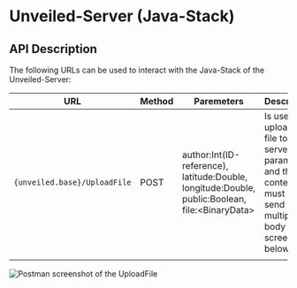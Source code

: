 # Unveiled-Server (Java-Stack)


## API Description
The following URLs can be used to interact with the Java-Stack of the Unveiled-Server:

| URL | Method | Paremeters | Description |
|-----|--------|------------|-------------|
|`{unveiled.base}/UploadFile` | POST | author:Int(ID-reference),<br/> latitude:Double,<br/> longitude:Double,<br/> public:Boolean,<br/> file:&lt;BinaryData&gt; | Is used to upload a file to the server. The parameters and the file content must be send via a multipart body (see screenshot below). |
||||

![Postman screenshot of the UploadFile](https://raw.githubusercontent.com/SAS-Systems/Unveiled-Server/master/UploadFilePostman.png)
